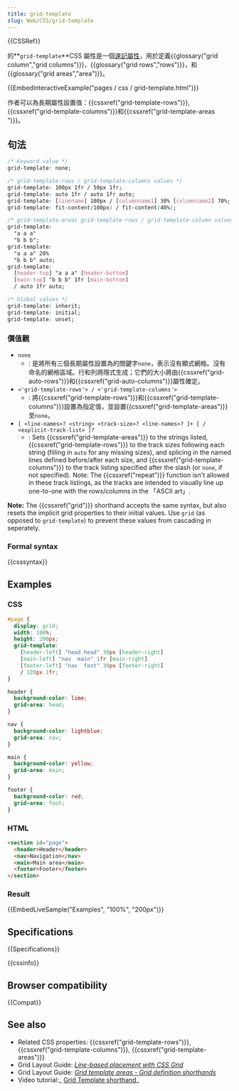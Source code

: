 ```yaml
---
title: grid-template
slug: Web/CSS/grid-template
---
```


{{CSSRef}}

的**`grid-template`**CSS 屬性是一個[速記屬性](/zh-TW/docs/Web/CSS/Shorthand_properties)，用於定義{{glossary("grid column","grid columns")}}，{{glossary("grid rows","rows")}}，和{{glossary("grid areas","area")}}。

{{EmbedInteractiveExample("pages / css / grid-template.html")}}

作者可以為長期屬性設置值：{{cssxref("grid-template-rows")}},{{cssxref("grid-template-columns")}}和{{cssxref("grid-template-areas ")}}。

## 句法

```css
/* Keyword value */
grid-template: none;

/* grid-template-rows / grid-template-columns values */
grid-template: 100px 1fr / 50px 1fr;
grid-template: auto 1fr / auto 1fr auto;
grid-template: [linename] 100px / [columnname1] 30% [columnname2] 70%;
grid-template: fit-content(100px) / fit-content(40%);

/* grid-template-areas grid-template-rows / grid-template-column values */
grid-template:
  "a a a"
  "b b b";
grid-template:
  "a a a" 20%
  "b b b" auto;
grid-template:
  [header-top] "a a a" [header-bottom]
  [main-top] "b b b" 1fr [main-bottom]
  / auto 1fr auto;

/* Global values */
grid-template: inherit;
grid-template: initial;
grid-template: unset;
```

### 價值觀

- `none`
  - : 是將所有三個長期屬性設置為的關鍵字`none`，表示沒有顯式網格。沒有命名的網格區域。行和列將隱式生成；它們的大小將由{{cssxref("grid-auto-rows")}}和{{cssxref("grid-auto-columns")}}屬性確定。
- `<'grid-template-rows'> / <'grid-template-columns'>`
  - : 將{{cssxref("grid-template-rows")}}和{{cssxref("grid-template-columns")}}設置為指定值，並設置{{cssxref("grid-template-areas")}}至`none`。
- `[ <line-names>? <string> <track-size>? <line-names>? ]+ [ / <explicit-track-list> ]?`
  - : Sets {{cssxref("grid-template-areas")}} to the strings listed, {{cssxref("grid-template-rows")}} to the track sizes following each string (filling in `auto` for any missing sizes), and splicing in the named lines defined before/after each size, and {{cssxref("grid-template-columns")}} to the track listing specified after the slash (or `none`, if not specified).
    Note: The {{cssxref("repeat")}} function isn't allowed in these track listings, as the tracks are intended to visually line up one-to-one with the rows/columns in the 「ASCII art」.

**Note:** The {{cssxref("grid")}} shorthand accepts the same syntax, but also resets the implicit grid properties to their initial values. Use `grid` (as opposed to `grid-template`) to prevent these values from cascading in seperately.

### Formal syntax

{{csssyntax}}

## Examples

### CSS

```css
#page {
  display: grid;
  width: 100%;
  height: 200px;
  grid-template:
    [header-left] "head head" 30px [header-right]
    [main-left] "nav  main" 1fr [main-right]
    [footer-left] "nav  foot" 30px [footer-right]
    / 120px 1fr;
}

header {
  background-color: lime;
  grid-area: head;
}

nav {
  background-color: lightblue;
  grid-area: nav;
}

main {
  background-color: yellow;
  grid-area: main;
}

footer {
  background-color: red;
  grid-area: foot;
}
```

### HTML

```html
<section id="page">
  <header>Header</header>
  <nav>Navigation</nav>
  <main>Main area</main>
  <footer>Footer</footer>
</section>
```

### Result

{{EmbedLiveSample("Examples", "100%", "200px")}}

## Specifications

{{Specifications}}

{{cssinfo}}

## Browser compatibility

{{Compat}}

## See also

- Related CSS properties: {{cssxref("grid-template-rows")}}, {{cssxref("grid-template-columns")}}, {{cssxref("grid-template-areas")}}
- Grid Layout Guide: _[Line-based placement with CSS Grid](/zh-TW/docs/Web/CSS/CSS_grid_layout/Grid_layout_using_line-based_placement)_
- Grid Layout Guide: _[Grid template areas - Grid definition shorthands](/zh-TW/docs/Web/CSS/CSS_grid_layout/Grid_template_areas#Grid_definition_shorthands)_
- Video tutorial:_ [Grid Template shorthand](https://gridbyexample.com/video/grid-template-shorthand/)_
